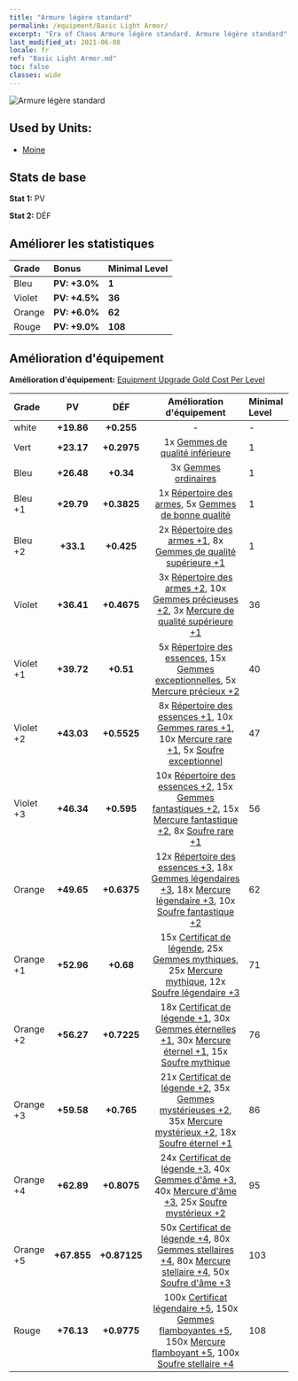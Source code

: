 ```yaml
---
title: "Armure légère standard"
permalink: /equipment/Basic Light Armor/
excerpt: "Era of Chaos Armure légère standard. Armure légère standard"
last_modified_at: 2021-06-08
locale: fr
ref: "Basic Light Armor.md"
toc: false
classes: wide
---
```


  ![Armure légère standard](/images/e/e_1054.png)

## Used by Units:

* [Moine](/fr/units/Monk/) 


## Stats de base
 **Stat 1:** PV

 **Stat 2:** DÉF

## Améliorer les statistiques

  |     Grade    |   Bonus | Minimal Level | 
  |:-------------|:--------|:--------------| 
  | Bleu | **PV: +3.0%** | **1** | 
  | Violet | **PV: +4.5%** | **36** | 
  | Orange | **PV: +6.0%** | **62** | 
  | Rouge | **PV: +9.0%** | **108** | 


## Amélioration d'équipement
 **Amélioration d'équipement:** [Equipment Upgrade Gold Cost Per Level](/equipment/EquipmentUpgradeCostPerLevel/) 

  |          Grade      | PV | DÉF | Amélioration d'équipement | Minimal Level |
  |:--------------------|:---------:|:---------:|:----------------:|:--------------|
  | white | **+19.86** | **+0.255** | - | - |
  | Vert | **+23.17** | **+0.2975** | 1x [Gemmes de qualité inférieure](/ItemsFR/mat_4/) | 1 |
  | Bleu | **+26.48** | **+0.34** | 3x [Gemmes ordinaires](/ItemsFR/mat_10/) | 1 |
  | Bleu +1 | **+29.79** | **+0.3825** | 1x [Répertoire des armes](/ItemsFR/mat_18/), 5x [Gemmes de bonne qualité](/ItemsFR/mat_16/) | 1 |
  | Bleu +2 | **+33.1** | **+0.425** | 2x [Répertoire des armes +1](/ItemsFR/mat_25/), 8x [Gemmes de qualité supérieure +1](/ItemsFR/mat_23/) | 1 |
  | Violet | **+36.41** | **+0.4675** | 3x [Répertoire des armes +2](/ItemsFR/mat_32/), 10x [Gemmes précieuses +2](/ItemsFR/mat_30/), 3x [Mercure de qualité supérieure +1](/ItemsFR/mat_21/) | 36 |
  | Violet +1 | **+39.72** | **+0.51** | 5x [Répertoire des essences](/ItemsFR/mat_39/), 15x [Gemmes exceptionnelles](/ItemsFR/mat_37/), 5x [Mercure précieux +2](/ItemsFR/mat_28/) | 40 |
  | Violet +2 | **+43.03** | **+0.5525** | 8x [Répertoire des essences +1](/ItemsFR/mat_46/), 10x [Gemmes rares +1](/ItemsFR/mat_44/), 10x [Mercure rare +1](/ItemsFR/mat_42/), 5x [Soufre exceptionnel](/ItemsFR/mat_36/) | 47 |
  | Violet +3 | **+46.34** | **+0.595** | 10x [Répertoire des essences +2](/ItemsFR/mat_53/), 15x [Gemmes fantastiques +2](/ItemsFR/mat_51/), 15x [Mercure fantastique +2](/ItemsFR/mat_49/), 8x [Soufre rare +1](/ItemsFR/mat_43/) | 56 |
  | Orange | **+49.65** | **+0.6375** | 12x [Répertoire des essences +3](/ItemsFR/mat_60/), 18x [Gemmes légendaires +3](/ItemsFR/mat_58/), 18x [Mercure légendaire +3](/ItemsFR/mat_56/), 10x [Soufre fantastique +2](/ItemsFR/mat_50/) | 62 |
  | Orange +1 | **+52.96** | **+0.68** | 15x [Certificat de légende](/ItemsFR/mat_67/), 25x [Gemmes mythiques](/ItemsFR/mat_65/), 25x [Mercure mythique](/ItemsFR/mat_63/), 12x [Soufre légendaire +3](/ItemsFR/mat_57/) | 71 |
  | Orange +2 | **+56.27** | **+0.7225** | 18x [Certificat de légende +1](/ItemsFR/mat_74/), 30x [Gemmes éternelles +1](/ItemsFR/mat_72/), 30x [Mercure éternel +1](/ItemsFR/mat_70/), 15x [Soufre mythique](/ItemsFR/mat_64/) | 76 |
  | Orange +3 | **+59.58** | **+0.765** | 21x [Certificat de légende +2](/ItemsFR/mat_81/), 35x [Gemmes mystérieuses +2](/ItemsFR/mat_79/), 35x [Mercure mystérieux +2](/ItemsFR/mat_77/), 18x [Soufre éternel +1](/ItemsFR/mat_71/) | 86 |
  | Orange +4 | **+62.89** | **+0.8075** | 24x [Certificat de légende +3](/ItemsFR/mat_88/), 40x [Gemmes d'âme +3](/ItemsFR/mat_86/), 40x [Mercure d'âme +3](/ItemsFR/mat_84/), 25x [Soufre mystérieux +2](/ItemsFR/mat_78/) | 95 |
  | Orange +5 | **+67.855** | **+0.87125** | 50x [Certificat de légende +4](/ItemsFR/mat_95/), 80x [Gemmes stellaires +4](/ItemsFR/mat_93/), 80x [Mercure stellaire +4](/ItemsFR/mat_91/), 50x [Soufre d'âme +3](/ItemsFR/mat_85/) | 103 |
  | Rouge | **+76.13** | **+0.9775** | 100x [Certificat légendaire +5](/ItemsFR/mat_102/), 150x [Gemmes flamboyantes +5](/ItemsFR/mat_100/), 150x [Mercure flamboyant +5](/ItemsFR/mat_98/), 100x [Soufre stellaire +4](/ItemsFR/mat_92/) | 108 |

